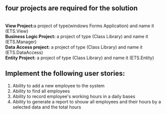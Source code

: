 
<h2>four projects are required for the solution</h2><br>
<b>View Project:</b>a project of type(windows Forms Application) and name it (ETS.View)<br>
<b>Business Logic Project:</b> a project of type (Class Library) and name it (ETS.Manager)<br>
<b>Data Access project:</b> a project of type (Class Library) and name it (ETS.DataAccess)<br>
<b>Entity Project:</b> a project of type (Class Library) and name it (ETS.Entity)<br>

<h2>Implement the following user stories:</h2>
<ol>
  <li>Ability to add a new employee to the system</li>
  <li>Ability to find all employees</li>
  <li>Ability to record employee's working hours in a daily bases</li>
  <li>Ability to generate a report to shouw all employees and their hours by a selected data and the total hours</li>
</ol>
